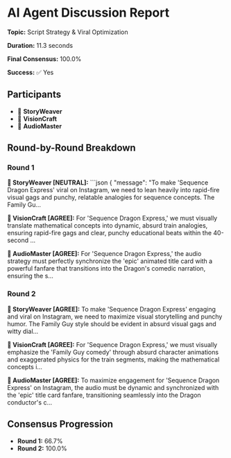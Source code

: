 # AI Agent Discussion Report

**Topic:** Script Strategy & Viral Optimization

**Duration:** 11.3 seconds

**Final Consensus:** 100.0%

**Success:** ✅ Yes

## Participants

- 📝 **StoryWeaver**
- 🎨 **VisionCraft**
- 🎵 **AudioMaster**

## Round-by-Round Breakdown

### Round 1

**📝 StoryWeaver [NEUTRAL]:** ```json
{
    "message": "To make 'Sequence Dragon Express' viral on Instagram, we need to lean heavily into rapid-fire visual gags and punchy, relatable analogies for sequence concepts. The Family Gu...

**🎨 VisionCraft [AGREE]:** For 'Sequence Dragon Express,' we must visually translate mathematical concepts into dynamic, absurd train analogies, ensuring rapid-fire gags and clear, punchy educational beats within the 40-second ...

**🎵 AudioMaster [AGREE]:** For 'Sequence Dragon Express,' the audio strategy must perfectly synchronize the 'epic' animated title card with a powerful fanfare that transitions into the Dragon's comedic narration, ensuring the s...

### Round 2

**📝 StoryWeaver [AGREE]:** To make 'Sequence Dragon Express' engaging and viral on Instagram, we need to maximize visual storytelling and punchy humor. The Family Guy style should be evident in absurd visual gags and witty dial...

**🎨 VisionCraft [AGREE]:** For 'Sequence Dragon Express,' we must visually emphasize the 'Family Guy comedy' through absurd character animations and exaggerated physics for the train segments, making the mathematical concepts i...

**🎵 AudioMaster [AGREE]:** To maximize engagement for 'Sequence Dragon Express' on Instagram, the audio must be dynamic and synchronized with the 'epic' title card fanfare, transitioning seamlessly into the Dragon conductor's c...

## Consensus Progression

- **Round 1:** 66.7%
- **Round 2:** 100.0%
